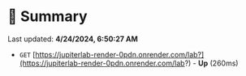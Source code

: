 # 📖 Summary
Last updated: **4/24/2024, 6:50:27 AM**

- `GET` [https://jupiterlab-render-0pdn.onrender.com/lab?](https://jupiterlab-render-0pdn.onrender.com/lab?) - **Up** (260ms)
